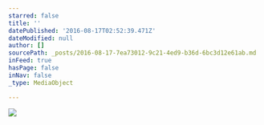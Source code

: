 ```yaml
---
starred: false
title: ''
datePublished: '2016-08-17T02:52:39.471Z'
dateModified: null
author: []
sourcePath: _posts/2016-08-17-7ea73012-9c21-4ed9-b36d-6bc3d12e61ab.md
inFeed: true
hasPage: false
inNav: false
_type: MediaObject

---
```

![](https://the-grid-user-content.s3-us-west-2.amazonaws.com/8ccbfbb1-41ea-46d2-acb0-86026d63c424.jpg)